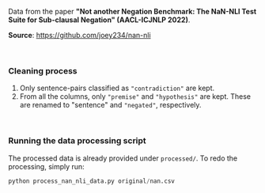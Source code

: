 Data from the paper **"Not another Negation Benchmark: The NaN-NLI Test Suite
for Sub-clausal Negation" (AACL-ICJNLP 2022)**.

**Source**: https://github.com/joey234/nan-nli

<br>

### Cleaning process

1. Only sentence-pairs classified as `"contradiction"` are kept.
2. From all the columns, only `"premise"` and `"hypothesis"` are kept. These are
   renamed to "sentence" and `"negated"`, respectively.

<br>

### Running the data processing script

The processed data is already provided under `processed/`. To redo the
processing, simply run:

```Python
python process_nan_nli_data.py original/nan.csv
```
